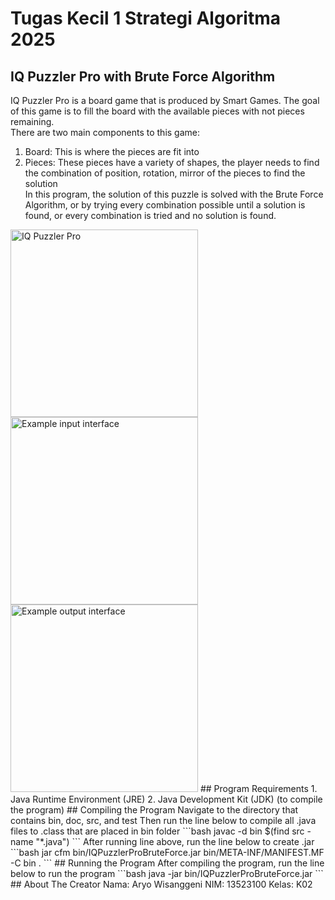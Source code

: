 # Tugas Kecil 1 Strategi Algoritma 2025     
## IQ Puzzler Pro with Brute Force Algorithm
IQ Puzzler Pro is a board game that is produced by Smart Games. The goal of this game is to fill the board with the available pieces with not pieces remaining.  
There are two main components to this game:  
1. Board: This is where the pieces are fit into
2. Pieces: These pieces have a variety of shapes, the player needs to find the combination of position, rotation, mirror of the pieces to find the solution  
In this program, the solution of this puzzle is solved with the Brute Force Algorithm, or by trying every combination possible until a solution is found, or every combination is tried and no solution is found.  
<img src="https://drive.google.com/uc?id=17tN1TBjBFkDjAdhBCuTvyi8H96GfBQpL" alt="IQ Puzzler Pro" width="300"/>
<img src="https://drive.google.com/uc?id=1bERJlzYuZ2FV9wE5jER64L1RGqww0fmI" alt="Example input interface" width="300"/>
<img src="https://drive.google.com/uc?id=1NxiX1kVChxGe27yWY1fGYa6h878NSb5S" alt="Example output interface" width="300"/>
## Program Requirements
1. Java Runtime Environment (JRE) 
2. Java Development Kit (JDK) (to compile the program)
## Compiling the Program
Navigate to the directory that contains bin, doc, src, and test  
Then run the line below to compile all .java files to .class that are placed in bin folder
```bash
javac -d bin $(find src -name "*.java")
```
After running line above, run the line below to create .jar
```bash
jar cfm bin/IQPuzzlerProBruteForce.jar bin/META-INF/MANIFEST.MF -C bin .
```
## Running the Program
After compiling the program, run the line below to run the program
```bash
java -jar bin/IQPuzzlerProBruteForce.jar
```
## About The Creator
Nama: Aryo Wisanggeni  
NIM: 13523100  
Kelas: K02


